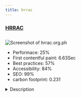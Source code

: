 ```yaml
---
title: hrrac
---
```


<div style="height: 3rem">
  <a href="http://www.hrrac.org.ph/"><h3>HRRAC</h3></a>
</div>
<img loading="lazy" src="/images/thumbs/hrrac.org.ph.jpg" alt="Screenshot of hrrac.org.ph" />
<ul>
  <li>Performace: 25%</li>
  <li>
    First contentful paint:
    6.63Sec
  </li>
  <li>Best practices: 57%</li>
  <li>Accessibility: 84%</li>
  <li>SEO: 99%</li>
  <li>carbon footprint: 0.231</li>
</ul>
<details>
  <summary>Description</summary>
  <p>The Hotel, Resort & Restaurant Association of Cebu, Inc. (HRRACI) is a non-profit, non-government organization serving the hospitality industry particularly the rooms and food & beverage enterprise.

As voice the industry, HRRACI provides an avenue for strategic alliances among its member companies, associates, schools, and other stakeholders whose interests are centered on creating Cebu a world-class tourist destination.

HRRACI’s wide membership includes resorts, hotels, inns, apartelles, pension houses, restaurants, bars, cafes, bistros, and other similar establishments. HRRACI’s affiliations also extend to goods and services providers that cater to Cebu’s hospitality industry. The association also partners with schools and universities that offer courses in tourism and in food services.HRRAC's website was built using Joomla 3 platform. The template was custom-built to fit organization's need.</p>
</details>

